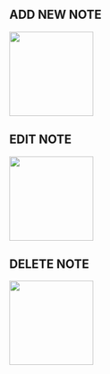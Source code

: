 <h2>ADD NEW NOTE</h2>
<img src="app/src/main/res/drawable/add.gif" width="150" >   
<h2>EDIT NOTE</h2>
<img src="app/src/main/res/drawable/edit2.gif" width="150" ></DIV>
<h2>DELETE NOTE</h2>
<img src="app/src/main/res/drawable/delete.gif" width="150" >
